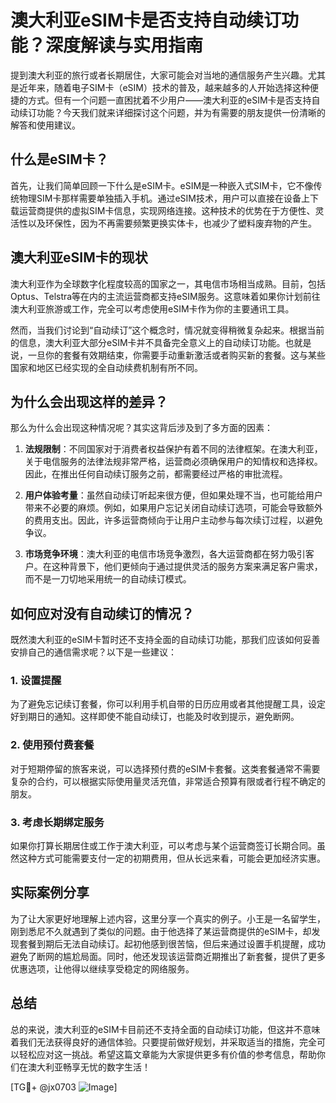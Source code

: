 # 澳大利亚eSIM卡是否支持自动续订功能？深度解读与实用指南

提到澳大利亚的旅行或者长期居住，大家可能会对当地的通信服务产生兴趣。尤其是近年来，随着电子SIM卡（eSIM）技术的普及，越来越多的人开始选择这种便捷的方式。但有一个问题一直困扰着不少用户——澳大利亚的eSIM卡是否支持自动续订功能？今天我们就来详细探讨这个问题，并为有需要的朋友提供一份清晰的解答和使用建议。

## 什么是eSIM卡？

首先，让我们简单回顾一下什么是eSIM卡。eSIM是一种嵌入式SIM卡，它不像传统物理SIM卡那样需要单独插入手机。通过eSIM技术，用户可以直接在设备上下载运营商提供的虚拟SIM卡信息，实现网络连接。这种技术的优势在于方便性、灵活性以及环保性，因为不再需要频繁更换实体卡，也减少了塑料废弃物的产生。

## 澳大利亚eSIM卡的现状

澳大利亚作为全球数字化程度较高的国家之一，其电信市场相当成熟。目前，包括Optus、Telstra等在内的主流运营商都支持eSIM服务。这意味着如果你计划前往澳大利亚旅游或工作，完全可以考虑使用eSIM卡作为你的主要通讯工具。

然而，当我们讨论到“自动续订”这个概念时，情况就变得稍微复杂起来。根据当前的信息，澳大利亚大部分eSIM卡并不具备完全意义上的自动续订功能。也就是说，一旦你的套餐有效期结束，你需要手动重新激活或者购买新的套餐。这与某些国家和地区已经实现的全自动续费机制有所不同。

## 为什么会出现这样的差异？

那么为什么会出现这种情况呢？其实这背后涉及到了多方面的因素：

1. **法规限制**：不同国家对于消费者权益保护有着不同的法律框架。在澳大利亚，关于电信服务的法律法规非常严格，运营商必须确保用户的知情权和选择权。因此，在推出任何自动续订服务之前，都需要经过严格的审批流程。
   
2. **用户体验考量**：虽然自动续订听起来很方便，但如果处理不当，也可能给用户带来不必要的麻烦。例如，如果用户忘记关闭自动续订选项，可能会导致额外的费用支出。因此，许多运营商倾向于让用户主动参与每次续订过程，以避免争议。

3. **市场竞争环境**：澳大利亚的电信市场竞争激烈，各大运营商都在努力吸引客户。在这种背景下，他们更倾向于通过提供灵活的服务方案来满足客户需求，而不是一刀切地采用统一的自动续订模式。

## 如何应对没有自动续订的情况？

既然澳大利亚的eSIM卡暂时还不支持全面的自动续订功能，那我们应该如何妥善安排自己的通信需求呢？以下是一些建议：

### 1. 设置提醒
为了避免忘记续订套餐，你可以利用手机自带的日历应用或者其他提醒工具，设定好到期日的通知。这样即使不能自动续订，也能及时收到提示，避免断网。

### 2. 使用预付费套餐
对于短期停留的旅客来说，可以选择预付费的eSIM卡套餐。这类套餐通常不需要复杂的合约，可以根据实际使用量灵活充值，非常适合预算有限或者行程不确定的朋友。

### 3. 考虑长期绑定服务
如果你打算长期居住或工作于澳大利亚，可以考虑与某个运营商签订长期合同。虽然这种方式可能需要支付一定的初期费用，但从长远来看，可能会更加经济实惠。

## 实际案例分享

为了让大家更好地理解上述内容，这里分享一个真实的例子。小王是一名留学生，刚到悉尼不久就遇到了类似的问题。由于他选择了某运营商提供的eSIM卡，却发现套餐到期后无法自动续订。起初他感到很苦恼，但后来通过设置手机提醒，成功避免了断网的尴尬局面。同时，他还发现该运营商近期推出了新套餐，提供了更多优惠选项，让他得以继续享受稳定的网络服务。

## 总结

总的来说，澳大利亚的eSIM卡目前还不支持全面的自动续订功能，但这并不意味着我们无法获得良好的通信体验。只要提前做好规划，并采取适当的措施，完全可以轻松应对这一挑战。希望这篇文章能为大家提供更多有价值的参考信息，帮助你们在澳大利亚畅享无忧的数字生活！

[TG💪+ @jx0703 ![Image](https://github.com/user-attachments/assets/dbca1d08-cadb-493c-b0ec-ad6f7a83f270)]